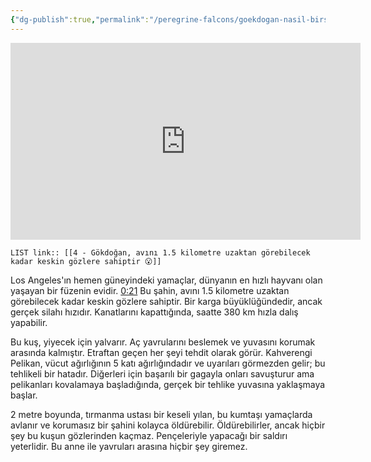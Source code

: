 ```yaml
---
{"dg-publish":true,"permalink":"/peregrine-falcons/goekdogan-nasil-birsey/4-goekdogan-avini-1-5-kilometre-uzaktan-goerebilecek-kadar-keskin-goezlere-sahiptir/","updated":"2024-09-16T14:52:45.003+03:00"}
---
```


<iframe width="560" height="315" src="https://www.youtube.com/embed/Kkdo95nVkuk?si=WgY4XMQmFVbZljYO&amp;start=21" title="YouTube video player" frameborder="0" allow="accelerometer; autoplay; clipboard-write; encrypted-media; gyroscope; picture-in-picture; web-share" referrerpolicy="strict-origin-when-cross-origin" allowfullscreen></iframe>

`LIST link:: [[4 - Gökdoğan, avını 1.5 kilometre uzaktan görebilecek kadar keskin gözlere sahiptir 😮]] `

Los Angeles'ın hemen güneyindeki yamaçlar, dünyanın en hızlı hayvanı olan yaşayan bir füzenin evidir. [0:21](https://youtu.be/Kkdo95nVkuk?si=WgY4XMQmFVbZljYO&t=21) Bu şahin, avını 1.5 kilometre uzaktan görebilecek kadar keskin gözlere sahiptir. Bir karga büyüklüğündedir, ancak gerçek silahı hızıdır. Kanatlarını kapattığında, saatte 380 km hızla dalış yapabilir.

Bu kuş, yiyecek için yalvarır. Aç yavrularını beslemek ve yuvasını korumak arasında kalmıştır. Etraftan geçen her şeyi tehdit olarak görür. Kahverengi Pelikan, vücut ağırlığının 5 katı ağırlığındadır ve uyarıları görmezden gelir; bu tehlikeli bir hatadır. Diğerleri için başarılı bir gagayla onları savuşturur ama pelikanları kovalamaya başladığında, gerçek bir tehlike yuvasına yaklaşmaya başlar.

2 metre boyunda, tırmanma ustası bir keseli yılan, bu kumtaşı yamaçlarda avlanır ve korumasız bir şahini kolayca öldürebilir. Öldürebilirler, ancak hiçbir şey bu kuşun gözlerinden kaçmaz. Pençeleriyle yapacağı bir saldırı yeterlidir. Bu anne ile yavruları arasına hiçbir şey giremez.
